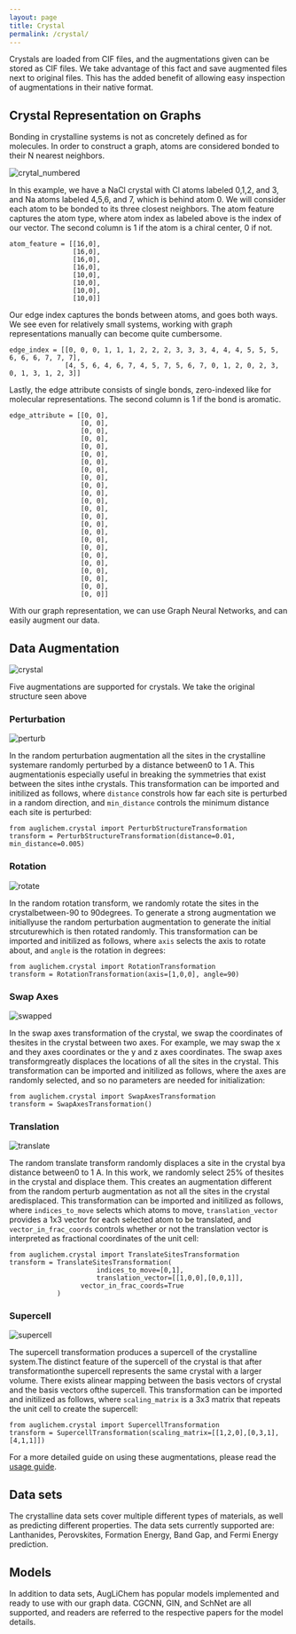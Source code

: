 ```yaml
---
layout: page
title: Crystal
permalink: /crystal/
---
```


Crystals are loaded from CIF files, and the augmentations given can be stored as CIF files.
We take advantage of this fact and save augmented files next to original files.
This has the added benefit of allowing easy inspection of augmentations in their native format.

## Crystal Representation on Graphs

Bonding in crystalline systems is not as concretely defined as for molecules.
In order to construct a graph, atoms are considered bonded to their N nearest neighbors.

![crytal_numbered](../images/NaCl_numbered.png)

In this example, we have a NaCl crystal with Cl atoms labeled 0,1,2, and 3, and Na atoms labeled 4,5,6, and 7, which is behind atom 0.
We will consider each atom to be bonded to its three closest neighbors.
The atom feature captures the atom type, where atom index as labeled above is the index of our vector.
The second column is 1 if the atom is a chiral center, 0 if not.

```
atom_feature = [[16,0],
                [16,0],
                [16,0],
                [16,0],
                [10,0],
                [10,0],
                [10,0],
                [10,0]]
```

Our edge index captures the bonds between atoms, and goes both ways.
We see even for relatively small systems, working with graph representations manually can become quite cumbersome.

```
edge_index = [[0, 0, 0, 1, 1, 1, 2, 2, 2, 3, 3, 3, 4, 4, 4, 5, 5, 5, 6, 6, 6, 7, 7, 7],
              [4, 5, 6, 4, 6, 7, 4, 5, 7, 5, 6, 7, 0, 1, 2, 0, 2, 3, 0, 1, 3, 1, 2, 3]]
```

Lastly, the edge attribute consists of single bonds, zero-indexed like for molecular representations.
The second column is 1 if the bond is aromatic.

```
edge_attribute = [[0, 0],
                  [0, 0],
                  [0, 0],
                  [0, 0],
                  [0, 0],
                  [0, 0],
                  [0, 0],
                  [0, 0],
                  [0, 0],
                  [0, 0],
                  [0, 0],
                  [0, 0],
                  [0, 0],
                  [0, 0],
                  [0, 0],
                  [0, 0],
                  [0, 0],
                  [0, 0],
                  [0, 0],
                  [0, 0],
                  [0, 0],
                  [0, 0],
                  [0, 0],
                  [0, 0]]

```

With our graph representation, we can use Graph Neural Networks, and can easily augment our data.


## Data Augmentation

![crystal](../images/NaCl.png)

Five augmentations are supported for crystals.
We take the original structure seen above

### Perturbation

![perturb](../images/NaCl_perturb.png)

In the random perturbation augmentation all the sites in the crystalline systemare randomly perturbed by a distance between0 to 1 A. This augmentationis especially useful in breaking the symmetries that exist between the sites inthe crystals.
This transformation can be imported and initilized as follows, where `distance` constrols how far each site is perturbed in a random direction, and `min_distance` controls the minimum distance each site is perturbed:

```
from auglichem.crystal import PerturbStructureTransformation
transform = PerturbStructureTransformation(distance=0.01, min_distance=0.005)
```

### Rotation

![rotate](../images/NaCl_rotate.png)

In the random rotation transform, we randomly rotate the sites in the crystalbetween-90 to 90degrees. To generate a strong augmentation we initiallyuse  the  random  perturbation  augmentation  to  generate  the  initial  strcuturewhich is then rotated randomly.
This transformation can be imported and initilized as follows, where `axis` selects the axis to rotate about, and `angle` is the rotation in degrees:

```
from auglichem.crystal import RotationTransformation
transform = RotationTransformation(axis=[1,0,0], angle=90)
```

### Swap Axes

![swapped](../images/NaCl_swapped.png)

In the swap axes transformation of the crystal, we swap the coordinates of thesites in the crystal between two axes. For example, we may swap the x and they axes coordinates or the y and z axes coordinates. The swap axes transformgreatly displaces the locations of all the sites in the crystal.
This transformation can be imported and initilized as follows, where the axes are randomly selected, and so no parameters are needed for initialization:

```
from auglichem.crystal import SwapAxesTransformation
transform = SwapAxesTransformation()
```

### Translation

![translate](../images/NaCl_translate.png)

The random translate transform randomly displaces a site in the crystal bya distance between0 to 1 A. In this work, we randomly select 25% of thesites in the crystal and displace them. This creates an augmentation different from the random perturb augmentation as not all the sites in the crystal aredisplaced.
This transformation can be imported and initilized as follows, where `indices_to_move` selects which atoms to move, `translation_vector` provides a 1x3 vector for each selected atom to be translated, and `vector_in_frac_coords` controls whether or not the translation vector is interpreted as fractional coordinates of the unit cell:

```
from auglichem.crystal import TranslateSitesTransformation
transform = TranslateSitesTransformation(
                      indices_to_move=[0,1],
                      translation_vector=[[1,0,0],[0,0,1]],
      		      vector_in_frac_coords=True
            )
```

### Supercell

![supercell](../images/NaCl_super.png)

The supercell transformation produces a supercell of the crystalline system.The distinct feature of the supercell of the crystal is that after transformationthe supercell represents the same crystal with a larger volume. There exists alinear mapping between the basis vectors of crystal and the basis vectors ofthe supercell.
This transformation can be imported and initilized as follows, where `scaling_matrix` is a 3x3 matrix that repeats the unit cell to create the supercell:

```
from auglichem.crystal import SupercellTransformation
transform = SupercellTransformation(scaling_matrix=[[1,2,0],[0,3,1],[4,1,1]])
```


For a more detailed guide on using these augmentations, please read the [usage guide](../usage_guide).

## Data sets

The crystalline data sets cover multiple different types of materials, as well as predicting different properties.
The data sets currently supported are: Lanthanides, Perovskites, Formation Energy, Band Gap, and Fermi Energy prediction.


## Models

In addition to data sets, AugLiChem has popular models implemented and ready to use with our graph data. CGCNN, GIN, and SchNet are all supported, and readers are referred to the respective papers for the model details.
